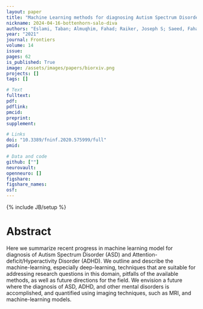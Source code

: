 ```yaml
---
layout: paper
title: "Machine Learning methods for diagnosing Autism Spectrum Disorder and Attention-deficit/Hyperactivity Disorder using functional and structural MRI: A Survey"
nickname: 2024-04-16-bottenhorn-salo-diva
authors: "Eslami, Taban; Almuqhim, Fahad; Raiker, Joseph S; Saeed, Fahad; "
year: "2021"
journal: Frontiers
volume: 14
issue:
pages: 62
is_published: True
image: /assets/images/papers/biorxiv.png
projects: []
tags: []

# Text
fulltext:
pdf:
pdflink:
pmcid:
preprint: 
supplement:

# Links
doi: "10.3389/fninf.2020.575999/full"
pmid:

# Data and code
github: [""]
neurovault:
openneuro: []
figshare:
figshare_names:
osf:
---
```

{% include JB/setup %}

# Abstract

Here we summarize recent progress in machine learning model for diagnosis of Autism Spectrum Disorder (ASD) and Attention-deficit/Hyperactivity Disorder (ADHD). We outline and describe the machine-learning, especially deep-learning, techniques that are suitable for addressing research questions in this domain, pitfalls of the available methods, as well as future directions for the field. We envision a future where the diagnosis of ASD, ADHD, and other mental disorders is accomplished, and quantified using imaging techniques, such as MRI, and machine-learning models.
